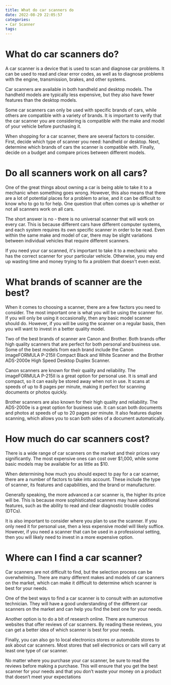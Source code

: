 ```yaml
---
title: What do car scanners do
date: 2022-08-29 22:05:57
categories:
- Car Scanner
tags:
---
```



#  What do car scanners do?

A car scanner is a device that is used to scan and diagnose car problems. It can be used to read and clear error codes, as well as to diagnose problems with the engine, transmission, brakes, and other systems.

Car scanners are available in both handheld and desktop models. The handheld models are typically less expensive, but they also have fewer features than the desktop models.

Some car scanners can only be used with specific brands of cars, while others are compatible with a variety of brands. It is important to verify that the car scanner you are considering is compatible with the make and model of your vehicle before purchasing it.

When shopping for a car scanner, there are several factors to consider. First, decide which type of scanner you need: handheld or desktop. Next, determine which brands of cars the scanner is compatible with. Finally, decide on a budget and compare prices between different models.

#  Do all scanners work on all cars?

One of the great things about owning a car is being able to take it to a mechanic when something goes wrong. However, this also means that there are a lot of potential places for a problem to arise, and it can be difficult to know who to go to for help. One question that often comes up is whether or not all scanners work on all cars.

The short answer is no - there is no universal scanner that will work on every car. This is because different cars have different computer systems, and each system requires its own specific scanner in order to be read. Even within the same make and model of car, there may be slight variations between individual vehicles that require different scanners.

If you need your car scanned, it's important to take it to a mechanic who has the correct scanner for your particular vehicle. Otherwise, you may end up wasting time and money trying to fix a problem that doesn't even exist.

#  What brands of scanner are the best?

When it comes to choosing a scanner, there are a few factors you need to consider. The most important one is what you will be using the scanner for. If you will only be using it occasionally, then any basic model scanner should do. However, if you will be using the scanner on a regular basis, then you will want to invest in a better quality model.

Two of the best brands of scanner are Canon and Brother. Both brands offer high quality scanners that are perfect for both personal and business use. Some of the best models from each brand include the Canon imageFORMULA P-215II Compact Black and White Scanner and the Brother ADS-2000e High Speed Desktop Duplex Scanner.

Canon scanners are known for their quality and reliability. The imageFORMULA P-215II is a great option for personal use. It is small and compact, so it can easily be stored away when not in use. It scans at speeds of up to 8 pages per minute, making it perfect for scanning documents or photos quickly.

Brother scanners are also known for their high quality and reliability. The ADS-2000e is a great option for business use. It can scan both documents and photos at speeds of up to 20 pages per minute. It also features duplex scanning, which allows you to scan both sides of a document automatically.

#  How much do car scanners cost?

There is a wide range of car scanners on the market and their prices vary significantly. The most expensive ones can cost over $1,000, while some basic models may be available for as little as $10.

When determining how much you should expect to pay for a car scanner, there are a number of factors to take into account. These include the type of scanner, its features and capabilities, and the brand or manufacturer.

Generally speaking, the more advanced a car scanner is, the higher its price will be. This is because more sophisticated scanners may have additional features, such as the ability to read and clear diagnostic trouble codes (DTCs).

It is also important to consider where you plan to use the scanner. If you only need it for personal use, then a less expensive model will likely suffice. However, if you need a scanner that can be used in a professional setting, then you will likely need to invest in a more expensive option.

#  Where can I find a car scanner?

Car scanners are not difficult to find, but the selection process can be overwhelming. There are many different makes and models of car scanners on the market, which can make it difficult to determine which scanner is best for your needs.

One of the best ways to find a car scanner is to consult with an automotive technician. They will have a good understanding of the different car scanners on the market and can help you find the best one for your needs.

Another option is to do a bit of research online. There are numerous websites that offer reviews of car scanners. By reading these reviews, you can get a better idea of which scanner is best for your needs.

Finally, you can also go to local electronics stores or automobile stores to ask about car scanners. Most stores that sell electronics or cars will carry at least one type of car scanner.

No matter where you purchase your car scanner, be sure to read the reviews before making a purchase. This will ensure that you get the best scanner for your needs and that you don’t waste your money on a product that doesn’t meet your expectations